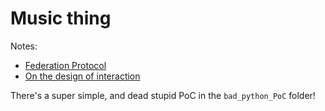 # Music thing

Notes:

- [Federation Protocol](design/federation.md)
- [On the design of interaction](design/interaction_design.md)

There's a super simple, and dead stupid PoC in the `bad_python_PoC` folder!